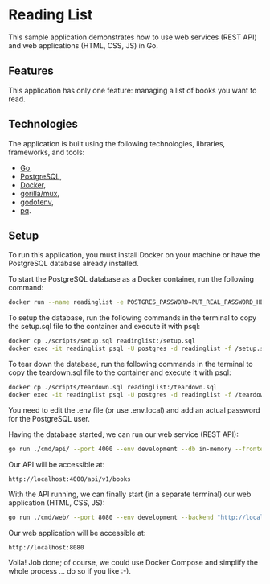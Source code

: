 # Reading List

This sample application demonstrates how to use web services (REST API) and web applications (HTML, CSS, JS) in Go.

## Features

This application has only one feature: managing a list of books you want to read.

## Technologies

The application is built using the following technologies, libraries, frameworks, and tools:

- [Go](https://golang.org/),
- [PostgreSQL](https://www.postgresql.org/),
- [Docker](https://www.docker.com/),
- [gorilla/mux](https://github.com/gorilla/mux),
- [godotenv](https://github.com/joho/godotenv),
- [pq](github.com/lib/pq).

## Setup

To run this application, you must install Docker on your machine or have the PostgreSQL database already installed.

To start the PostgreSQL database as a Docker container, run the following command:

```bash
docker run --name readinglist -e POSTGRES_PASSWORD=PUT_REAL_PASSWORD_HERE -e POSTGRES_DB=readinglist -p 5433:5432 -d postgres
```

To setup the database, run the following commands in the terminal to copy the setup.sql file to the container and execute it with psql:

```bash
docker cp ./scripts/setup.sql readinglist:/setup.sql
docker exec -it readinglist psql -U postgres -d readinglist -f /setup.sql
```

To tear down the database, run the following commands in the terminal to copy the teardown.sql file to the container and execute it with psql:

```bash
docker cp ./scripts/teardown.sql readinglist:/teardown.sql
docker exec -it readinglist psql -U postgres -d readinglist -f /teardown.sql
```

You need to edit the .env file (or use .env.local) and add an actual password for the PostgreSQL user.

Having the database started, we can run our web service (REST API):

```bash
go run ./cmd/api/ --port 4000 --env development --db in-memory --frontend http://localhost:8080
```

Our API will be accessible at:

```text
http://localhost:4000/api/v1/books
```

With the API running, we can finally start (in a separate terminal) our web application (HTML, CSS, JS):

```bash
go run ./cmd/web/ --port 8080 --env development --backend "http://localhost:4000/api/v1"
```

Our web application will be accessible at:

```text
http://localhost:8080
```

Voila! Job done; of course, we could use Docker Compose and simplify the whole process ... do so if you like :-).
